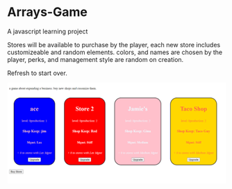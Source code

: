 # Arrays-Game
A javascript learning project

Stores will be available to purchase by the player, each new store includes customizeable and random elements. 
colors, and names are chosen by the player, perks, and management style are random on creation.

Refresh to start over. 

![Js Array Game Screenshot](https://raw.githubusercontent.com/RaincloudDev/Arrays-Game/main/jsArrayGameSS.png)
